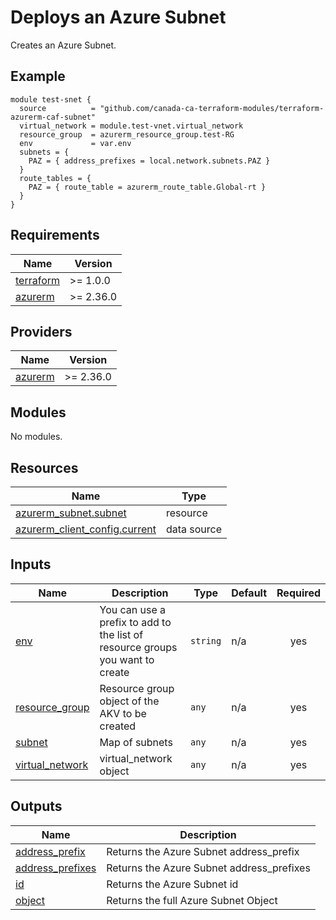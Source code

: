 # Deploys an Azure Subnet

Creates an Azure Subnet.

## Example

```hcl
module test-snet {
  source          = "github.com/canada-ca-terraform-modules/terraform-azurerm-caf-subnet"
  virtual_network = module.test-vnet.virtual_network
  resource_group  = azurerm_resource_group.test-RG
  env             = var.env
  subnets = {
    PAZ = { address_prefixes = local.network.subnets.PAZ }
  }
  route_tables = {
    PAZ = { route_table = azurerm_route_table.Global-rt }
  }
}
```

## Requirements

| Name | Version |
|------|---------|
| <a name="requirement_terraform"></a> [terraform](#requirement\_terraform) | >= 1.0.0 |
| <a name="requirement_azurerm"></a> [azurerm](#requirement\_azurerm) | >= 2.36.0 |

## Providers

| Name | Version |
|------|---------|
| <a name="provider_azurerm"></a> [azurerm](#provider\_azurerm) | >= 2.36.0 |

## Modules

No modules.

## Resources

| Name | Type |
|------|------|
| [azurerm_subnet.subnet](https://registry.terraform.io/providers/hashicorp/azurerm/latest/docs/resources/subnet) | resource |
| [azurerm_client_config.current](https://registry.terraform.io/providers/hashicorp/azurerm/latest/docs/data-sources/client_config) | data source |

## Inputs

| Name | Description | Type | Default | Required |
|------|-------------|------|---------|:--------:|
| <a name="input_env"></a> [env](#input\_env) | You can use a prefix to add to the list of resource groups you want to create | `string` | n/a | yes |
| <a name="input_resource_group"></a> [resource\_group](#input\_resource\_group) | Resource group object of the AKV to be created | `any` | n/a | yes |
| <a name="input_subnet"></a> [subnet](#input\_subnet) | Map of subnets | `any` | n/a | yes |
| <a name="input_virtual_network"></a> [virtual\_network](#input\_virtual\_network) | virtual\_network object | `any` | n/a | yes |

## Outputs

| Name | Description |
|------|-------------|
| <a name="output_address_prefix"></a> [address\_prefix](#output\_address\_prefix) | Returns the Azure Subnet address\_prefix |
| <a name="output_address_prefixes"></a> [address\_prefixes](#output\_address\_prefixes) | Returns the Azure Subnet address\_prefixes |
| <a name="output_id"></a> [id](#output\_id) | Returns the Azure Subnet id |
| <a name="output_object"></a> [object](#output\_object) | Returns the full Azure Subnet Object |
